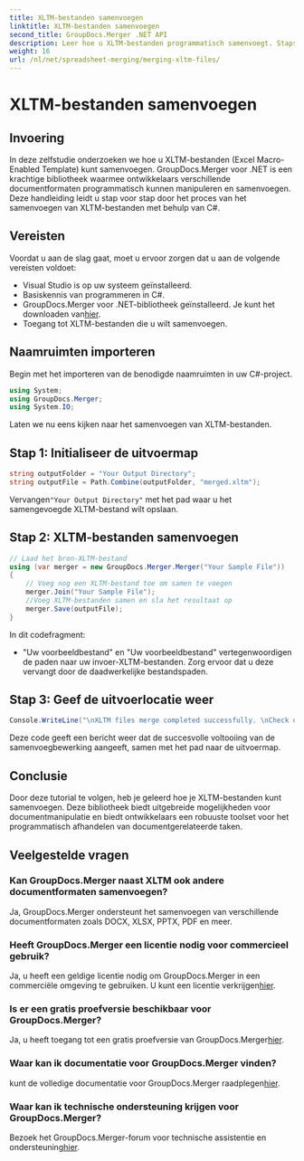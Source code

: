 ```yaml
---
title: XLTM-bestanden samenvoegen
linktitle: XLTM-bestanden samenvoegen
second_title: GroupDocs.Merger .NET API
description: Leer hoe u XLTM-bestanden programmatisch samenvoegt. Stapsgewijze handleiding met codevoorbeelden.
weight: 16
url: /nl/net/spreadsheet-merging/merging-xltm-files/
---
```


# XLTM-bestanden samenvoegen

## Invoering
In deze zelfstudie onderzoeken we hoe u XLTM-bestanden (Excel Macro-Enabled Template) kunt samenvoegen. GroupDocs.Merger voor .NET is een krachtige bibliotheek waarmee ontwikkelaars verschillende documentformaten programmatisch kunnen manipuleren en samenvoegen. Deze handleiding leidt u stap voor stap door het proces van het samenvoegen van XLTM-bestanden met behulp van C#.
## Vereisten
Voordat u aan de slag gaat, moet u ervoor zorgen dat u aan de volgende vereisten voldoet:
- Visual Studio is op uw systeem geïnstalleerd.
- Basiskennis van programmeren in C#.
-  GroupDocs.Merger voor .NET-bibliotheek geïnstalleerd. Je kunt het downloaden van[hier](https://releases.groupdocs.com/merger/net/).
- Toegang tot XLTM-bestanden die u wilt samenvoegen.

## Naamruimten importeren
Begin met het importeren van de benodigde naamruimten in uw C#-project.
```csharp
using System; 
using GroupDocs.Merger;
using System.IO;
```

Laten we nu eens kijken naar het samenvoegen van XLTM-bestanden.
## Stap 1: Initialiseer de uitvoermap
```csharp
string outputFolder = "Your Output Directory";
string outputFile = Path.Combine(outputFolder, "merged.xltm");
```
 Vervangen`"Your Output Directory"` met het pad waar u het samengevoegde XLTM-bestand wilt opslaan.
## Stap 2: XLTM-bestanden samenvoegen
```csharp
// Laad het bron-XLTM-bestand
using (var merger = new GroupDocs.Merger.Merger("Your Sample File"))
{
    // Voeg nog een XLTM-bestand toe om samen te voegen
    merger.Join("Your Sample File");
    //Voeg XLTM-bestanden samen en sla het resultaat op
    merger.Save(outputFile);
}
```
In dit codefragment:
- "Uw voorbeeldbestand" en "Uw voorbeeldbestand" vertegenwoordigen de paden naar uw invoer-XLTM-bestanden. Zorg ervoor dat u deze vervangt door de daadwerkelijke bestandspaden.
## Stap 3: Geef de uitvoerlocatie weer
```csharp
Console.WriteLine("\nXLTM files merge completed successfully. \nCheck output in {0}", outputFolder);
```
Deze code geeft een bericht weer dat de succesvolle voltooiing van de samenvoegbewerking aangeeft, samen met het pad naar de uitvoermap.

## Conclusie
Door deze tutorial te volgen, heb je geleerd hoe je XLTM-bestanden kunt samenvoegen. Deze bibliotheek biedt uitgebreide mogelijkheden voor documentmanipulatie en biedt ontwikkelaars een robuuste toolset voor het programmatisch afhandelen van documentgerelateerde taken.

## Veelgestelde vragen
### Kan GroupDocs.Merger naast XLTM ook andere documentformaten samenvoegen?
Ja, GroupDocs.Merger ondersteunt het samenvoegen van verschillende documentformaten zoals DOCX, XLSX, PPTX, PDF en meer.
### Heeft GroupDocs.Merger een licentie nodig voor commercieel gebruik?
 Ja, u heeft een geldige licentie nodig om GroupDocs.Merger in een commerciële omgeving te gebruiken. U kunt een licentie verkrijgen[hier](https://purchase.groupdocs.com/buy).
### Is er een gratis proefversie beschikbaar voor GroupDocs.Merger?
 Ja, u heeft toegang tot een gratis proefversie van GroupDocs.Merger[hier](https://releases.groupdocs.com/).
### Waar kan ik documentatie voor GroupDocs.Merger vinden?
 kunt de volledige documentatie voor GroupDocs.Merger raadplegen[hier](https://tutorials.groupdocs.com/merger/net/).
### Waar kan ik technische ondersteuning krijgen voor GroupDocs.Merger?
 Bezoek het GroupDocs.Merger-forum voor technische assistentie en ondersteuning[hier](https://forum.groupdocs.com/c/merger/32).